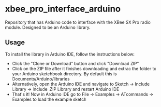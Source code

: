 # xbee_pro_interface_arduino
Repository that has Arduino code to interface with the XBee SX Pro radio module. Designed to be an Arduino library.

## Usage
To install the library in Arduino IDE, follow the instructions below:
- Click the "Clone or Download" button and click "Download ZIP"
- Click on the ZIP file after it finishes downloading and extrac the folder to your Arduino sketchbook directory. By default this is Documents/Arduino/libraries
- Alternatively, open the Arduino IDE and navigate to Sketch -> Include Library -> Include .ZIP Library and restart Arduino IDE
- That's it! Now in Arduino IDE go to File -> Examples -> ATcommands -> Examples to load the example sketch
